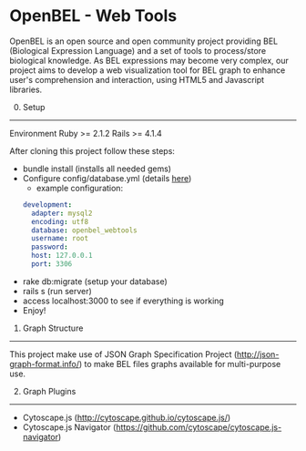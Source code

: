 OpenBEL - Web Tools
==================

OpenBEL is an open source and open community project providing BEL (Biological Expression Language) and a set of tools to process/store biological knowledge. As BEL expressions may become very complex, our project aims to develop a web visualization tool for BEL graph to enhance user's comprehension and interaction, using HTML5 and Javascript libraries.

0. Setup
------------------
Environment
Ruby >= 2.1.2
Rails >= 4.1.4

After cloning this project follow these steps:

  - bundle install (installs all needed gems)
  - Configure config/database.yml (details [here](http://edgeguides.rubyonrails.org/configuring.html#configuring-a-database))
    - example configuration:
    ```yaml
    development:
      adapter: mysql2
      encoding: utf8
      database: openbel_webtools
      username: root
      password:
      host: 127.0.0.1
      port: 3306
    ```
  - rake db:migrate (setup your database)
  - rails s (run server)
  - access localhost:3000 to see if everything is working
  - Enjoy!

1. Graph Structure
------------------

This project make use of JSON Graph Specification Project (http://json-graph-format.info/) to make BEL files graphs available for multi-purpose use.

2. Graph Plugins
----------------

  - Cytoscape.js (http://cytoscape.github.io/cytoscape.js/)
  - Cytoscape.js Navigator (https://github.com/cytoscape/cytoscape.js-navigator)
